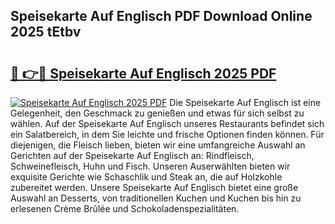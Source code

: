 ## Speisekarte Auf Englisch PDF Download Online 2025 tEtbv

# <h2><a href="http://gc6n50.nevu.top/?p=Speisekarte+Auf+Englisch">🔗 👉🔴 Speisekarte Auf Englisch 2025 PDF</a></h2>

[![Speisekarte Auf Englisch 2025 PDF](https://i.imgur.com/dBaPXMq.png)](http://gc6n50.nevu.top/?p=Speisekarte+Auf+Englisch)
Die Speisekarte Auf Englisch ist eine Gelegenheit, den Geschmack zu genießen und etwas für sich selbst zu wählen. Auf der Speisekarte Auf Englisch unseres Restaurants befindet sich ein Salatbereich, in dem Sie leichte und frische Optionen finden können. Für diejenigen, die Fleisch lieben, bieten wir eine umfangreiche Auswahl an Gerichten auf der Speisekarte Auf Englisch an: Rindfleisch, Schweinefleisch, Huhn und Fisch. Unseren Auserwählten bieten wir exquisite Gerichte wie Schaschlik und Steak an, die auf Holzkohle zubereitet werden. Unsere Speisekarte Auf Englisch bietet eine große Auswahl an Desserts, von traditionellen Kuchen und Kuchen bis hin zu erlesenen Crème Brûlée und Schokoladenspezialitäten.
